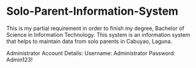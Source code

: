 # Solo-Parent-Information-System
This is my partial requirement in order to finish my degree, Bachelor of Science in Information Technology. This system is an information system that helps to maintain data from solo parents in Cabuyao, Laguna.

Administrator Account Details: 
Username: Administrator
Password: Admin123!
